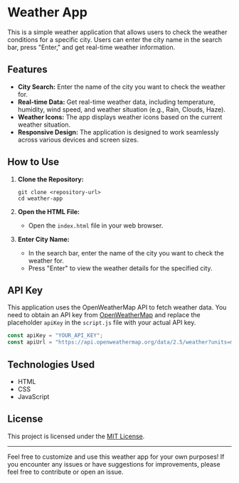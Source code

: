 # Weather App

This is a simple weather application that allows users to check the weather conditions for a specific city. Users can enter the city name in the search bar, press "Enter," and get real-time weather information.

## Features

- **City Search:** Enter the name of the city you want to check the weather for.
- **Real-time Data:** Get real-time weather data, including temperature, humidity, wind speed, and weather situation (e.g., Rain, Clouds, Haze).
- **Weather Icons:** The app displays weather icons based on the current weather situation.
- **Responsive Design:** The application is designed to work seamlessly across various devices and screen sizes.

## How to Use

1. **Clone the Repository:**
   ```
   git clone <repository-url>
   cd weather-app
   ```

2. **Open the HTML File:**
   - Open the `index.html` file in your web browser.

3. **Enter City Name:**
   - In the search bar, enter the name of the city you want to check the weather for.
   - Press "Enter" to view the weather details for the specified city.

## API Key

This application uses the OpenWeatherMap API to fetch weather data. You need to obtain an API key from [OpenWeatherMap](https://openweathermap.org/api) and replace the placeholder `apiKey` in the `script.js` file with your actual API key.

```javascript
const apiKey = "YOUR_API_KEY";
const apiUrl = "https://api.openweathermap.org/data/2.5/weather?units=metric&q=";
```

## Technologies Used

- HTML
- CSS
- JavaScript


## License

This project is licensed under the [MIT License](LICENSE).

---

Feel free to customize and use this weather app for your own purposes! If you encounter any issues or have suggestions for improvements, please feel free to contribute or open an issue.